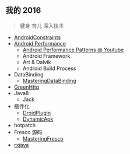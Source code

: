 我的 2016
---

> 健身 育儿 深入技术

* [AndroidConstraints](https://github.com/LyndonChin/AndroidConstraints)
* [Android Performance](android-performance.md)
    * [Android Performance Patterns @ Youtube](https://www.youtube.com/playlist?list=PLWz5rJ2EKKc9CBxr3BVjPTPoDPLdPIFCE)
    * Android Framework
    * Art & Dalvik
    * Android Build Process
* DataBinding
    * [MasteringDataBinding](https://github.com/LyndonChin/MasteringAndroidDataBinding)
* [GreenHttp](https://github.com/LyndonChin/GreenHttp)
* Java8
    * Jack
* 插件化
    * [DroidPlugin](https://github.com/DroidPluginTeam/DroidPlugin)
    * [DynamicApk](https://github.com/CtripMobile/DynamicAPK)
* hotpatch
* Fresco 源码
    * [MasteringFresco](https://github.com/LyndonChin/MasteringFresco)
* [rxjava](awesome-rxjava.md)
